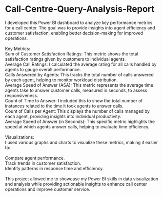 # Call-Centre-Query-Analysis-Report
I developed this Power BI dashboard to analyze key performance metrics for a call center. The goal was to provide insights into agent efficiency and customer satisfaction, enabling better decision-making for improved operations.
<br>
<br>
Key Metrics:
<br>
Sum of Customer Satisfaction Ratings: This metric shows the total satisfaction ratings given by customers to individual agents.
<br>
Average Call Ratings: I calculated the average rating for all calls handled by agents to gauge overall performance.
<br>
Calls Answered by Agents: This tracks the total number of calls answered by each agent, helping to monitor workload distribution.
<br>
Average Speed of Answer (ASA): This metric represents the average time agents take to answer customer calls, measured in seconds, to assess responsiveness.
<br>
Count of Time to Answer: I included this to show the total number of instances related to the time it took agents to answer calls.
<br>
Count of Calls per Agent: This displays the number of calls managed by each agent, providing insights into individual productivity.
<br>
Average Speed of Answer (in Seconds): This specific metric highlights the speed at which agents answer calls, helping to evaluate time efficiency.
<br>
<br>
Visualizations:
<br>
I used various graphs and charts to visualize these metrics, making it easier to:
<br>
<br>
Compare agent performance.
<br>
Track trends in customer satisfaction.
<br>
Identify patterns in response time and efficiency.
<br>
<br>
This project allowed me to showcase my Power BI skills in data visualization and analysis while providing actionable insights to enhance call center operations and improve customer service.
